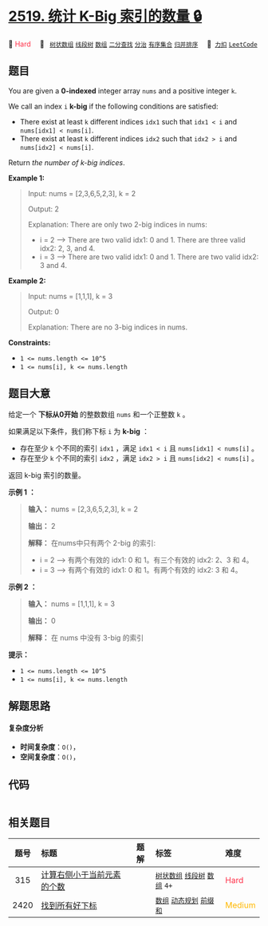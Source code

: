 # [2519. 统计 K-Big 索引的数量 🔒](https://2xiao.github.io/leetcode-js/problem/2519.html)

🔴 <font color=#ff334b>Hard</font>&emsp; 🔖&ensp; [`树状数组`](/tag/binary-indexed-tree.md) [`线段树`](/tag/segment-tree.md) [`数组`](/tag/array.md) [`二分查找`](/tag/binary-search.md) [`分治`](/tag/divide-and-conquer.md) [`有序集合`](/tag/ordered-set.md) [`归并排序`](/tag/merge-sort.md)&emsp; 🔗&ensp;[`力扣`](https://leetcode.cn/problems/count-the-number-of-k-big-indices) [`LeetCode`](https://leetcode.com/problems/count-the-number-of-k-big-indices)

## 题目

You are given a **0-indexed** integer array `nums` and a positive integer `k`.

We call an index `i` **k-big** if the following conditions are satisfied:

  * There exist at least `k` different indices `idx1` such that `idx1 < i` and `nums[idx1] < nums[i]`.
  * There exist at least `k` different indices `idx2` such that `idx2 > i` and `nums[idx2] < nums[i]`.

Return _the number of k-big indices_.



**Example 1:**

> Input: nums = [2,3,6,5,2,3], k = 2
> 
> Output: 2
> 
> Explanation: There are only two 2-big indices in nums:
> - i = 2 --> There are two valid idx1: 0 and 1. There are three valid idx2: 2, 3, and 4.
> - i = 3 --> There are two valid idx1: 0 and 1. There are two valid idx2: 3 and 4.

**Example 2:**

> Input: nums = [1,1,1], k = 3
> 
> Output: 0
> 
> Explanation: There are no 3-big indices in nums.

**Constraints:**

  * `1 <= nums.length <= 10^5`
  * `1 <= nums[i], k <= nums.length`


## 题目大意

给定一个 **下标从0开始** 的整数数组 `nums` 和一个正整数 `k` 。

如果满足以下条件，我们称下标 `i` 为 **k-big** ：

  * 存在至少 `k` 个不同的索引 `idx1` ，满足 `idx1 < i` 且 `nums[idx1] < nums[i]` 。
  * 存在至少 `k` 个不同的索引 `idx2` ，满足 `idx2 > i` 且 `nums[idx2] < nums[i]` 。

返回 k-big 索引的数量。



**示例 1 ：**

> 
> 
> 
> 
> 
> **输入：** nums = [2,3,6,5,2,3], k = 2
> 
> **输出：** 2
> 
> **解释：** 在nums中只有两个 2-big 的索引:
> - i = 2 --> 有两个有效的 idx1: 0 和 1。有三个有效的 idx2: 2、3 和 4。
> - i = 3 --> 有两个有效的 idx1: 0 和 1。有两个有效的 idx2: 3 和 4。

**示例 2 ：**

> 
> 
> 
> 
> 
> **输入：** nums = [1,1,1], k = 3
> 
> **输出：** 0
> 
> **解释：** 在 nums 中没有 3-big 的索引
> 
> 



**提示：**

  * `1 <= nums.length <= 10^5`
  * `1 <= nums[i], k <= nums.length`


## 解题思路

#### 复杂度分析

- **时间复杂度**：`O()`，
- **空间复杂度**：`O()`，

## 代码

```javascript

```

## 相关题目

<!-- prettier-ignore -->
| 题号 | 标题 | 题解 | 标签 | 难度 |
| :------: | :------ | :------: | :------ | :------ |
| 315 | [计算右侧小于当前元素的个数](https://leetcode.com/problems/count-of-smaller-numbers-after-self) |  |  [`树状数组`](/tag/binary-indexed-tree.md) [`线段树`](/tag/segment-tree.md) [`数组`](/tag/array.md) `4+` | <font color=#ff334b>Hard</font> |
| 2420 | [找到所有好下标](https://leetcode.com/problems/find-all-good-indices) |  |  [`数组`](/tag/array.md) [`动态规划`](/tag/dynamic-programming.md) [`前缀和`](/tag/prefix-sum.md) | <font color=#ffb800>Medium</font> |